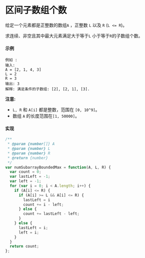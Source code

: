 # 区间子数组个数

给定一个元素都是正整数的数组`A` ，正整数 `L` 以及 `R` (`L <= R`)。

求连续、非空且其中最大元素满足大于等于`L` 小于等于`R`的子数组个数。

#### 示例

```
例如 :
输入:
A = [2, 1, 4, 3]
L = 2
R = 3
输出: 3
解释: 满足条件的子数组: [2], [2, 1], [3].
```

**注意:**

+ `L, R` 和 `A[i]` 都是整数，范围在 `[0, 10^9]`。
+ 数组 `A` 的长度范围在`[1, 50000]`。

#### 实现

```js
/**
 * @param {number[]} A
 * @param {number} L
 * @param {number} R
 * @return {number}
 */
var numSubarrayBoundedMax = function(A, L, R) {
  var count = 0;
  var lastLeft = -1;
  var left = -1;
  for (var i = 0; i < A.length; i++) {
    if (A[i] <= R) {
      if (A[i] >= L && A[i] <= R) {
        lastLeft = i
        count += i - left;
      } else {
        count += lastLeft - left;
      }
    } else {
      lastLeft = i;
      left = i;
    }
  }
  return count;
};
```
